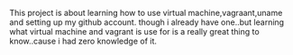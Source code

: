This project is about learning how to use virtual machine,vagraant,uname  and setting up my github account. though i already have one..but learning what virtual machine and vagrant is use for is a really great thing to know..cause i had zero knowledge of it.
